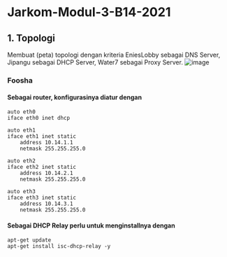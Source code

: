 # Jarkom-Modul-3-B14-2021

## 1. Topologi
Membuat (peta) topologi dengan kriteria EniesLobby sebagai DNS Server, Jipangu sebagai DHCP Server, Water7 sebagai Proxy Server.
![image](https://user-images.githubusercontent.com/45300477/141605090-0f80fb7f-5dd5-4a90-b527-befc27f53e2d.png)

### Foosha
#### Sebagai router, konfigurasinya diatur dengan
```
auto eth0
iface eth0 inet dhcp

auto eth1
iface eth1 inet static
	address 10.14.1.1
	netmask 255.255.255.0

auto eth2
iface eth2 inet static
	address 10.14.2.1
	netmask 255.255.255.0

auto eth3
iface eth3 inet static
	address 10.14.3.1
	netmask 255.255.255.0
```
#### Sebagai DHCP Relay perlu untuk menginstallnya dengan
```
apt-get update
apt-get install isc-dhcp-relay -y
```
